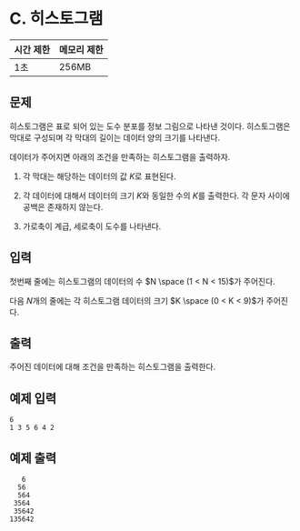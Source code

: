 # C. 히스토그램

| 시간 제한 | 메모리 제한 |
| --- | --- |
| 1초 | 256MB |

## 문제

히스토그램은 표로 되어 있는 도수 분포를 정보 그림으로 나타낸 것이다. 히스토그램은 막대로 구성되며 각 막대의 길이는 데이터 양의 크기를 나타낸다.

데이터가 주어지면 아래의 조건을 만족하는 히스토그램을 출력하자.

1. 각 막대는 해당하는 데이터의 값 $K$로 표현된다.

2. 각 데이터에 대해서 데이터의 크기 $K$와 동일한 수의 $K$를 출력한다. 각 문자 사이에 공백은 존재하지 않는다.

3. 가로축이 계급, 세로축이 도수를 나타낸다.

## 입력

첫번째 줄에는 히스토그램의 데이터의 수 $N \space (1 < N < 15)$가 주어진다.

다음 $N$개의 줄에는 각 히스토그램 데이터의 크기 $K \space (0 < K < 9)$가 주어진다.

## 출력

주어진 데이터에 대해 조건을 만족하는 히스토그램을 출력한다.

## 예제 입력

```
6
1 3 5 6 4 2
```

## 예제 출력

```
   6  
  56  
  564 
 3564 
 35642
135642
```
